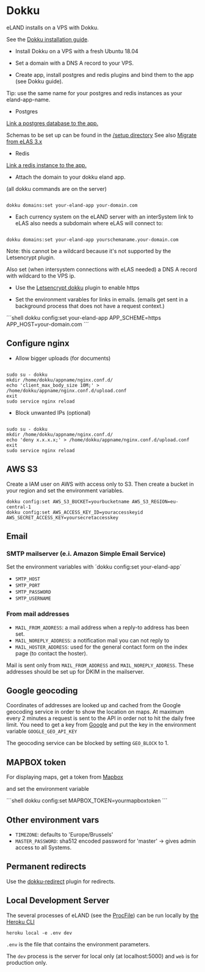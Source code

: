 # Dokku

eLAND installs on a VPS with Dokku.

See the [Dokku installation guide](http://dokku.viewdocs.io/dokku/getting-started/installation).

* Install Dokku on a VPS with a fresh Ubuntu 18.04

* Set a domain with a DNS A record to your VPS.

* Create app, install postgres and redis plugins and bind them to the app (see Dokku guide).

Tip: use the same name for your postgres and redis instances as your eland-app-name.

* Postgres

[Link a postgres database to the app.](https://github.com/dokku/dokku-postgres)

Schemas to be set up can be found in the [/setup directory](https://github.com/eeemarv/eland/tree/master/setup)
See also [Migrate from eLAS 3.x](migrate-from-elas-3.md)

* Redis

[Link a redis instance to the app.](https://github.com/dokku/dokku-redis)

* Attach the domain to your dokku eland app.

(all dokku commands are on the server)

```shell

dokku domains:set your-eland-app your-domain.com

```

* Each currency system on the eLAND server with an interSystem link to eLAS also needs a subdomain where eLAS will connect to:

```shell

dokku domains:set your-eland-app yourschemaname.your-domain.com

```

Note: this cannot be a wildcard because it's not supported by the Letsencrypt plugin.

Also set (when intersystem connections with eLAS needed) a DNS A record with wildcard to the VPS ip.

* Use the [Letsencrypt dokku](https://github.com/dokku/dokku-letsencrypt) plugin to enable https

* Set the environment varables for links in emails. (emails get sent in a background process that does not have a request context.)

´´´shell
dokku config:set your-eland-app APP_SCHEME=https APP_HOST=your-domain.com
´´´

## Configure nginx

* Allow bigger uploads (for documents)

```shell

sudo su - dokku
mkdir /home/dokku/appname/nginx.conf.d/
echo 'client_max_body_size 10M;' > /home/dokku/appname/nginx.conf.d/upload.conf
exit
sudo service nginx reload

```

* Block unwanted IPs (optional)

```shell

sudo su - dokku
mkdir /home/dokku/appname/nginx.conf.d/
echo 'deny x.x.x.x;' > /home/dokku/appname/nginx.conf.d/upload.conf
exit
sudo service nginx reload

```

## AWS S3

Create a IAM user on AWS with access only to S3.
Then create a bucket in your region and set the environment variables.

```shell
dokku config:set AWS_S3_BUCKET=yourbucketname AWS_S3_REGION=eu-central-1
dokku config:set AWS_ACCESS_KEY_ID=youraccesskeyid AWS_SECRET_ACCESS_KEY=yoursecretaccesskey
```

## Email

### SMTP mailserver (e.i. Amazon Simple Email Service)

Set the environment variables with ´dokku config:set your-eland-app´

* `SMTP_HOST`
* `SMTP_PORT`
* `SMTP_PASSWORD`
* `SMTP_USERNAME`

### From mail addresses

* `MAIL_FROM_ADDRESS`: a mail address when a reply-to address has been set.
* `MAIL_NOREPLY_ADDRESS`: a notification mail you can not reply to
* `MAIL_HOSTER_ADDRESS`: used for the general contact form on the index page (to contact the hoster).

Mail is sent only from `MAIL_FROM_ADDRESS` and `MAIL_NOREPLY_ADDRESS`.
These addresses should be set up for DKIM in the mailserver.

## Google geocoding

Coordinates of addresses are looked up and cached from the Google geocoding service in order to show the location on maps. At maximum every 2 minutes a request is sent to the API in order not to hit the daily free limit. You need to get a key from [Google](https://developers.google.com/maps/documentation/geocoding/intro)
and put the key in the environment variable `GOOGLE_GEO_API_KEY`

The geocoding service can be blocked by setting `GEO_BLOCK` to 1.

## MAPBOX token

For displaying maps, get a token from [Mapbox](https://www.mapbox.com)

and set the environment variable

´´´shell
dokku config:set MAPBOX_TOKEN=yourmapboxtoken
´´´

## Other environment vars

* `TIMEZONE`: defaults to 'Europe/Brussels'
* `MASTER_PASSWORD`: sha512 encoded password for 'master' -> gives admin access to all Systems.

## Permanent redirects

Use the [dokku-redirect](https://github.com/dokku/dokku-redirect) plugin for redirects.

## Local Development Server

The several processes of eLAND (see the [ProcFile](https://github.com/eeemarv/eland/blob/master/Procfile)) can be run locally by [the Heroku CLI](https://devcenter.heroku.com/articles/heroku-cli)

```shell
heroku local -e .env dev
```

`.env` is the file that contains the environment parameters.

The `dev` process is the server for local only (at localhost:5000) and `web` is for production only.
